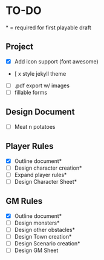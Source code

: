 # TO-DO

\* = required for first playable draft

## Project

- [x] Add icon support (font awesome)
- [ x style jekyll theme
- [ ] .pdf export w/ images
- [ ] fillable forms

## Design Document

- [ ] Meat n potatoes

## Player Rules

- [x] Outline document*
- [ ] Design character creation*
- [ ] Expand player rules*
- [ ] Design Character Sheet*

## GM Rules

- [x] Outline document*
- [ ] Design monsters*
- [ ] Design other obstacles*
- [ ] Design Town creation*
- [ ] Design Scenario creation*
- [ ] Design GM Sheet
